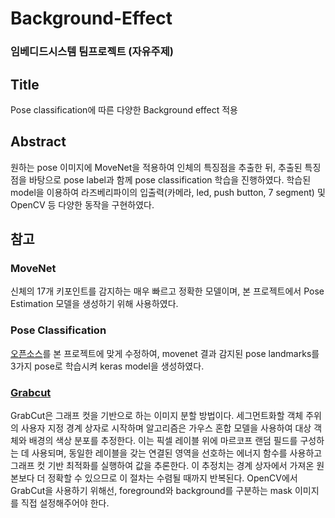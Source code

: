 # Background-Effect
### 임베디드시스템 팀프로젝트 (자유주제)

## Title

Pose classification에 따른 다양한 Background effect 적용

## Abstract

원하는 pose 이미지에 MoveNet을 적용하여 인체의 특징점을 추출한 뒤, 추출된 특징점을 바탕으로 pose label과 함께 pose classification 학습을 진행하였다. 학습된 model을 이용하여 라즈베리파이의 입출력(카메라, led, push button, 7 segment) 및 OpenCV 등 다양한 동작을 구현하였다.

## 참고
### MoveNet
신체의 17개 키포인트를 감지하는 매우 빠르고 정확한 모델이며, 본 프로젝트에서 Pose Estimation 모델을 생성하기 위해 사용하였다.

### Pose Classification
[오픈소스](https://www.tensorflow.org/lite/tutorials/pose_classification?hl=ko)를 본 프로젝트에 맞게 수정하여, movenet 결과 감지된 pose landmarks를 3가지 pose로 학습시켜 keras model을 생성하였다.

### [Grabcut](https://en.wikipedia.org/wiki/GrabCut)
GrabCut은 그래프 컷을 기반으로 하는 이미지 분할 방법이다. 세그먼트화할 객체 주위의 사용자 지정 경계 상자로 시작하며 알고리즘은 가우스 혼합 모델을 사용하여 대상 객체와 배경의 색상 분포를 추정한다. 이는 픽셀 레이블 위에 마르코프 랜덤 필드를 구성하는 데 사용되며, 동일한 레이블을 갖는 연결된 영역을 선호하는 에너지 함수를 사용하고 그래프 컷 기반 최적화를 실행하여 값을 추론한다. 이 추정치는 경계 상자에서 가져온 원본보다 더 정확할 수 있으므로 이 절차는 수렴될 때까지 반복된다. OpenCV에서 GrabCut을 사용하기 위해선, foreground와 background를 구분하는 mask 이미지를 직접 설정해주어야 한다.
